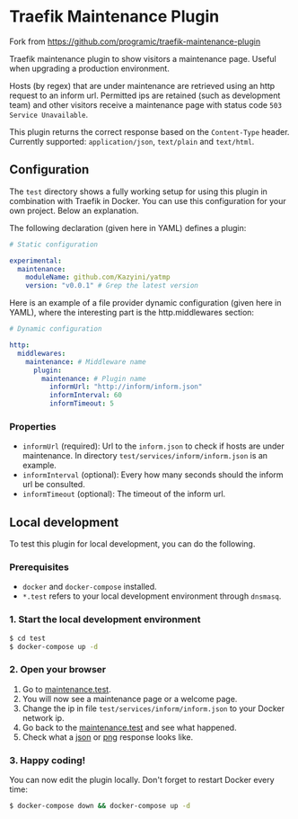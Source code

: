 # Traefik Maintenance Plugin

Fork from https://github.com/programic/traefik-maintenance-plugin

Traefik maintenance plugin to show visitors a maintenance page. Useful when upgrading a production environment. 

Hosts (by regex) that are under maintenance are retrieved using an http request to an inform url. Permitted ips are retained (such as development team) and other visitors receive a maintenance page with status code `503 Service Unavailable`.

This plugin returns the correct response based on the `Content-Type` header. Currently supported: `application/json`, `text/plain` and `text/html`.

## Configuration

The `test` directory shows a fully working setup for using this plugin in combination with Traefik in Docker. You can use this configuration for your own project. Below an explanation.

The following declaration (given here in YAML) defines a plugin:

```yaml
# Static configuration

experimental:
  maintenance:
    moduleName: github.com/Kazyini/yatmp
    version: "v0.0.1" # Grep the latest version 

```

Here is an example of a file provider dynamic configuration (given here in YAML), where the interesting part is the http.middlewares section:

```yaml
# Dynamic configuration

http:
  middlewares:
    maintenance: # Middleware name
      plugin:
        maintenance: # Plugin name
          informUrl: "http://inform/inform.json"
          informInterval: 60
          informTimeout: 5
```

### Properties

- `informUrl` (required): Url to the `inform.json` to check if hosts are under maintenance. In directory `test/services/inform/inform.json` is an example.
- `informInterval` (optional): Every how many seconds should the inform url be consulted.
- `informTimeout` (optional): The timeout of the inform url.

## Local development

To test this plugin for local development, you can do the following.

### Prerequisites

- `docker` and `docker-compose` installed.
- `*.test` refers to your local development environment through `dnsmasq`.

### 1. Start the local development environment

```bash
$ cd test
$ docker-compose up -d
```

### 2. Open your browser

1. Go to [maintenance.test](http://maintenance.test). 
2. You will now see a maintenance page or a welcome page.
3. Change the ip in file `test/services/inform/inform.json` to your Docker network ip.
4. Go back to the [maintenance.test](http://maintenance.test) and see what happened.
5. Check what a [json](http://maintenance.test/test.json) or [png](http://maintenance.test/test.png) response looks like.

### 3. Happy coding!

You can now edit the plugin locally. Don't forget to restart Docker every time:

```bash
$ docker-compose down && docker-compose up -d
```